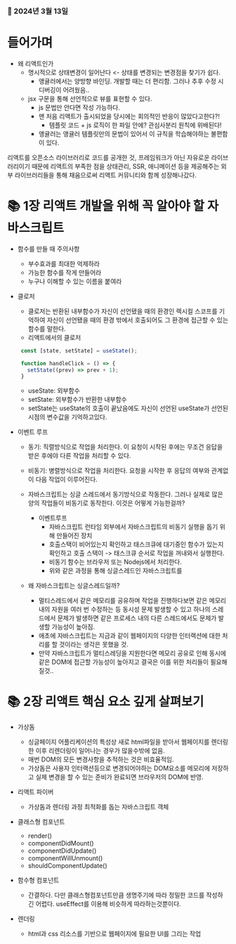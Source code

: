 ### 📅 2024년 3월 13일

# 들어가며

- 왜 리액트인가
  - 명시적으로 상태변경이 일어난다 <- 상태를 변경되는 변경점을 찾기가 쉽다.
    - 앵귤러에서는 양방향 바인딩. 개발할 때는 더 편리함. 그러나 추후 수정 시 디버깅이 어려웠음..
  - jsx 구문을 통해 선언적으로 뷰를 표현할 수 있다.
    - js 문법만 안다면 작성 가능하다.
    - 맨 처음 리액트가 출시되었을 당시에는 회의적인 반응이 많았다고한다?!
      - 템플릿 코드 + js 로직이 한 파일 안에? 관심사분리 원칙에 위배된다!
    - 앵귤러는 앵귤러 템플릿만의 문법이 있어서 이 규칙을 학습해야하는 불편함이 있다.

리액트를 오픈소스 라이브러리로 코드를 공개한 것, 프레임워크가 아닌 자유로운 라이브러리이기 때문에 리액트의 부족한 점을 상태관리, SSR, 애니메이션 등을 제공해주는 외부 라이브러리들을 통해 채움으로써 리액트 커뮤니티와 함께 성장해나갔다.

# 📚 1장 리액트 개발을 위해 꼭 알아야 할 자바스크립트

- 함수를 만들 때 주의사항

  - 부수효과를 최대한 억제하라
  - 가능한 함수를 작게 만들어라
  - 누구나 이해할 수 있는 이름을 붙여라

- 클로저

  - 클로저는 반환된 내부함수가 자신이 선언됐을 때의 환경인 렉시컬 스코프를 기억하여 자신이 선언됐을 때의 환경 밖에서 호출되어도 그 환경에 접근할 수 있는 함수를 말한다.
  - 리액트에서의 클로저

  ```jsx
   const [state, setState] = useState();

   function handleClick = () => {
     setState((prev) => prev + 1);
   }
  ```

  - useState: 외부함수
  - setState: 외부함수가 반환한 내부함수
  - setState는 useState의 호출이 끝났음에도 자신이 선언된 useState가 선언된 시점의 변수값을 기억하고있다.

- 이벤트 루프

  - 동기: 직렬방식으로 작업을 처리한다. 이 요청이 시작된 후에는 무조건 응답을 받은 후에야 다른 작업을 처리할 수 있다.
  - 비동기: 병렬방식으로 작업을 처리한다. 요청을 시작한 후 응답의 여부와 관계없이 다음 작업이 이루어진다.
  - 자바스크립트는 싱글 스레드에서 동기방식으로 작동한다. 그러나 실제로 많은 양의 작업들이 비동기로 동작한다. 이것은 어떻게 가능한걸까?

    - 이벤트루프
      - 자바스크립트 런타임 외부에서 자바스크립트의 비동기 실행을 돕기 위해 만들어진 장치
      - 호출스택이 비어있는지 확인하고 태스크큐에 대기중인 함수가 있는지 확인하고 호출 스택이 -> 태스크큐 순서로 작업을 꺼내와서 실행한다.
      - 비동기 함수는 브라우저 또는 Nodejs에서 처리한다.
      - 위와 같은 과정을 통해 싱글스레드인 자바스크립트를

  - 왜 자바스크립트는 싱글스레드일까?
    - 멀티스레드에서 같은 메모리를 공유하며 작업을 진행하다보면 같은 메모리 내의 자원을 여러 번 수정하는 등 동시성 문제 발생할 수 있고 하나의 스레드에서 문제가 발생하면 같은 프로세스 내의 다른 스레드에서도 문제가 발생할 가능성이 높아짐.
    - 애초에 자바스크립트는 지금과 같이 웹페이지의 다양한 인터랙션에 대한 처리를 할 것이라는 생각은 못했을 것.
    - 만약 자바스크립트가 멀티스레딩을 지원한다면 메모리 공유로 인해 동시에 같은 DOM에 접근할 가능성이 높아지고 결국은 이를 위한 처리들이 필요해질것..

# 📚 2장 리액트 핵심 요소 깊게 살펴보기

- 가상돔
  - 싱글페이지 어플리케이션의 특성상 새로 html파일을 받아서 웹페이지를 렌더링 한 이후 리렌더링이 일어나는 경우가 많을수밖에 없음.
  - 매번 DOM의 모든 변경사항을 추적하는 것은 비효율적임.
  - 가상돔은 사용자 인터랙션등으로 변경되어야하는 DOM요소를 메모리에 저장하고 실제 변경을 할 수 있는 준비가 완료되면 브라우저의 DOM에 반영.
- 리액트 파이버

  - 가상돔과 렌더링 과정 최적화를 돕는 자바스크립트 객체

- 클래스형 컴포넌트

  - render()
  - componentDidMount()
  - componentDidUpdate()
  - componentWillUnmount()
  - shouldComponentUpdate()

- 함수형 컴포넌트

  - 간결하다. 다만 클래스형컴포넌트만큼 생명주기에 따라 정밀한 코드를 작성하긴 어렵다. useEffect를 이용해 비슷하게 따라하는것뿐이다.

- 렌더링
  - html과 css 리소스를 기반으로 웹페이지에 필요한 UI를 그리는 작업
